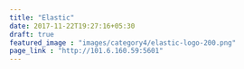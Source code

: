 ```yaml
---
title: "Elastic"
date: 2017-11-22T19:27:16+05:30
draft: true
featured_image : "images/category4/elastic-logo-200.png"
page_link : "http://101.6.160.59:5601"
---
```


